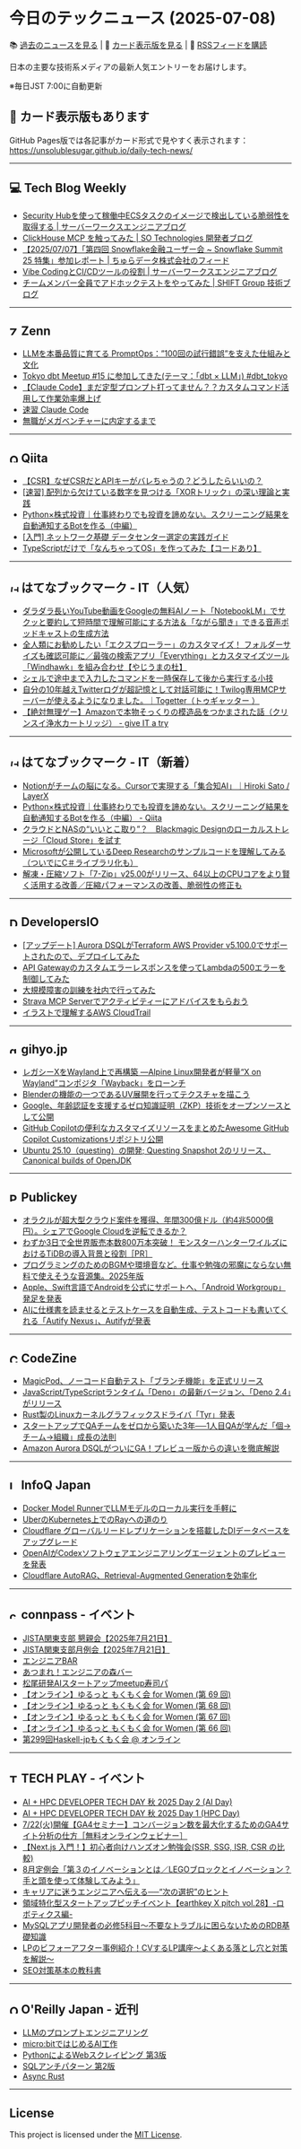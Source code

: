 # 今日のテックニュース (2025-07-08)

📚 [過去のニュースを見る](../../index.md) | 🎨 [カード表示版を見る](https://unsolublesugar.github.io/daily-tech-news/) | 📡 [RSSフィードを購読](https://unsolublesugar.github.io/daily-tech-news/rss.xml)

日本の主要な技術系メディアの最新人気エントリーをお届けします。

※毎日JST 7:00に自動更新

## 🎨 カード表示版もあります

GitHub Pages版では各記事がカード形式で見やすく表示されます：  
https://unsolublesugar.github.io/daily-tech-news/

---
## 💻 Tech Blog Weekly

- [Security Hubを使って稼働中ECSタスクのイメージで検出している脆弱性を取得する | サーバーワークスエンジニアブログ](https://blog.serverworks.co.jp/sechub-ecs-vuln)
- [ClickHouse MCP を触ってみた | SO Technologies 開発者ブログ](https://developer.so-tech.co.jp/entry/2025/07/07/203122)
- [【2025/07/07】「第四回 Snowflake金融ユーザー会 ~ Snowflake Summit 25 特集」参加レポート | ちゅらデータ株式会社のフィード](https://zenn.dev/churadata/articles/02d0772c59adfa)
- [Vibe CodingとCI/CDツールの役割 | サーバーワークスエンジニアブログ](https://blog.serverworks.co.jp/vibe-coding-ci-cd-tools-role)
- [チームメンバー全員でアドホックテストをやってみた | SHIFT Group 技術ブログ](https://note.shiftinc.jp/n/nb5d325389229)


---
## <img src="https://zenn.dev/favicon.ico" width="16" height="16" alt="Zenn"> Zenn

- [LLMを本番品質に育てる PromptOps：”100回の試行錯誤”を支えた仕組みと文化](https://zenn.dev/elyza/articles/3b25b8e44fc280)
- [Tokyo dbt Meetup #15 に参加してきた(テーマ：「dbt × LLM」)  #dbt_tokyo](https://zenn.dev/shinyaa31/articles/6c3ebfebc4831a)
- [【Claude Code】まだ定型プロンプト打ってません？？カスタムコマンド活用して作業効率爆上げ](https://zenn.dev/solvio/articles/cefce25e803b50)
- [速習 Claude Code](https://zenn.dev/mizchi/articles/claude-code-cheatsheet)
- [無職がメガベンチャーに内定するまで](https://zenn.dev/shinonome81/articles/3e3f975e88f8cb)


---
## <img src="https://cdn.qiita.com/assets/favicons/public/production-c620d3e403342b1022967ba5e3db1aaa.ico" width="16" height="16" alt="Qiita"> Qiita

- [【CSR】なぜCSRだとAPIキーがバレちゃうの？どうしたらいいの？](https://qiita.com/asa129/items/6f1e71db852fd90ab912?utm_campaign=popular_items&utm_medium=feed&utm_source=popular_items)
- [[速習] 配列から欠けている数字を見つける「XORトリック」の深い理論と実践](https://qiita.com/ShigemoriMasato/items/ba1b6d9149e16867c0cf?utm_campaign=popular_items&utm_medium=feed&utm_source=popular_items)
- [Python×株式投資｜仕事終わりでも投資を諦めない。スクリーニング結果を自動通知するBotを作る（中編）](https://qiita.com/rS_alonewolf/items/97f6364486657c71e7f3?utm_campaign=popular_items&utm_medium=feed&utm_source=popular_items)
- [[入門] ネットワーク基礎 データセンター選定の実践ガイド](https://qiita.com/ShigemoriMasato/items/a3ef3d5b2549540e5f1b?utm_campaign=popular_items&utm_medium=feed&utm_source=popular_items)
- [TypeScriptだけで「なんちゃってOS」を作ってみた【コードあり】](https://qiita.com/rtkjm22/items/f53473c73dd0c937c9b7?utm_campaign=popular_items&utm_medium=feed&utm_source=popular_items)


---
## <img src="https://b.hatena.ne.jp/favicon.ico" width="16" height="16" alt="はてなブックマーク - IT（人気）"> はてなブックマーク - IT（人気）

- [ダラダラ長いYouTube動画をGoogleの無料AIノート「NotebookLM」でサクッと要約して短時間で理解可能にする方法＆「ながら聞き」できる音声ポッドキャストの生成方法](https://gigazine.net/news/20250707-youtube-google-notebooklm/)
- [全人類にお勧めしたい「エクスプローラー」のカスタマイズ！ フォルダーサイズも確認可能に／最強の検索アプリ「Everything」とカスタマイズツール「Windhawk」を組み合わせ【やじうまの杜】](https://forest.watch.impress.co.jp/docs/serial/yajiuma/2028180.html)
- [シェルで途中まで入力したコマンドを一時保存して後から実行する小技](https://zenn.dev/satoru_takeuchi/articles/dd0e68740282d6)
- [自分の10年越えTwitterログが超記憶として対話可能に！Twilog専用MCPサーバーが使えるようになりました。｜Togetter（トゥギャッター ）](https://note.com/togetter/n/n084819ff6502)
- [【絶対無理ゲー】Amazonで本物そっくりの模造品をつかまされた話（クリンスイ浄水カートリッジ） - give IT a try](https://blog.jnito.com/entry/2025/07/07/075133)


---
## <img src="https://b.hatena.ne.jp/favicon.ico" width="16" height="16" alt="はてなブックマーク - IT（新着）"> はてなブックマーク - IT（新着）

- [Notionがチームの脳になる。Cursorで実現する「集合知AI」｜Hiroki Sato / LayerX](https://note.com/rocky3333sh/n/n951eeaf094bc)
- [Python×株式投資｜仕事終わりでも投資を諦めない。スクリーニング結果を自動通知するBotを作る（中編） - Qiita](https://qiita.com/rS_alonewolf/items/97f6364486657c71e7f3)
- [クラウドとNASの“いいとこ取り”？　Blackmagic Designのローカルストレージ「Cloud Store」を試す](https://www.itmedia.co.jp/news/articles/2507/07/news090.html)
- [Microsoftが公開しているDeep Researchのサンプルコードを理解してみる（ついでにC＃ライブラリ化も）](https://zenn.dev/microsoft/articles/ms-oss-deepresearch)
- [解凍・圧縮ソフト「7-Zip」v25.00がリリース、64以上のCPUコアをより賢く活用する改善／圧縮パフォーマンスの改善、脆弱性の修正も](https://forest.watch.impress.co.jp/docs/news/2028846.html)


---
## <img src="https://dev.classmethod.jp/favicon.ico" width="16" height="16" alt="DevelopersIO"> DevelopersIO

- [[アップデート] Aurora DSQLがTerraform AWS Provider v5.100.0でサポートされたので、デプロイしてみた](https://dev.classmethod.jp/articles/aurora-dsql-terraform-aws-provider-support/)
- [API Gatewayのカスタムエラーレスポンスを使ってLambdaの500エラーを制御してみた](https://dev.classmethod.jp/articles/shoma-controlling-lambda-500-errors-with-api-gateway-custom-error-responses/)
- [大規模障害の訓練を社内で行ってみた](https://dev.classmethod.jp/articles/major-incident-training-2025/)
- [Strava MCP Serverでアクティビティーにアドバイスをもらおう](https://dev.classmethod.jp/articles/strava-mcp-server/)
- [イラストで理解するAWS CloudTrail](https://dev.classmethod.jp/articles/amazon-cloudtrail-illustration/)


---
## <img src="https://gihyo.jp/favicon.ico" width="16" height="16" alt="gihyo.jp"> gihyo.jp

- [レガシーXをWayland上で再構築 ―Alpine Linux開発者が軽量“X on Wayland”コンポジタ「Wayback」をローンチ](https://gihyo.jp/article/2025/07/daily-linux-250707?utm_source=feed)
- [Blenderの機能の一つであるUV展開を行ってテクスチャを描こう](https://gihyo.jp/article/2025/07/blender-basics-56?utm_source=feed)
- [Google、年齢認証を支援するゼロ知識証明（ZKP）技術をオープンソースとして公開](https://gihyo.jp/article/2025/07/google-zkp?utm_source=feed)
- [GitHub Copilotの便利なカスタマイズリソースをまとめたAwesome GitHub Copilot Customizationsリポジトリ公開](https://gihyo.jp/article/2025/07/github-copilot-customize?utm_source=feed)
- [Ubuntu 25.10（questing）の開発; Questing Snapshot 2のリリース、Canonical builds of OpenJDK](https://gihyo.jp/admin/clip/01/ubuntu-topics/202507/04?utm_source=feed)


---
## <img src="https://www.publickey1.jp/favicon.ico" width="16" height="16" alt="Publickey"> Publickey

- [オラクルが超大型クラウド案件を獲得、年間300億ドル（約4兆5000億円）。シェアでGoogle Cloudを逆転できるか？](https://www.publickey1.jp/blog/25/30045000google_cloud.html)
- [わずか3日で全世界販売本数800万本突破！ モンスターハンターワイルズにおけるTiDBの導入背景と役割［PR］](https://www.publickey1.jp/blog/25/3800_tidbpr.html)
- [プログラミングのためのBGMや環境音など。仕事や勉強の邪魔にならない無料で使えそうな音源集。2025年版](https://www.publickey1.jp/blog/25/bgm2025.html)
- [Apple、Swift言語でAndroidを公式にサポートへ、「Android Workgroup」発足を発表](https://www.publickey1.jp/blog/25/appleswiftandroidandroid_workgroup.html)
- [AIに仕様書を読ませるとテストケースを自動生成、テストコードも書いてくれる「Autify Nexus」、Autifyが発表](https://www.publickey1.jp/blog/25/aiautify_nexusautify.html)


---
## <img src="https://codezine.jp/favicon.ico" width="16" height="16" alt="CodeZine"> CodeZine

- [MagicPod、ノーコード自動テスト「ブランチ機能」を正式リリース](http://codezine.jp/article/detail/21854)
- [JavaScript/TypeScriptランタイム「Deno」の最新バージョン、「Deno 2.4」がリリース](http://codezine.jp/article/detail/21844)
- [Rust製のLinuxカーネルグラフィックスドライバ「Tyr」発表](http://codezine.jp/article/detail/21846)
- [スタートアップでQAチームをゼロから築いた3年──1人目QAが学んだ「個→チーム→組織」成長の法則](http://codezine.jp/article/detail/21338)
- [Amazon Aurora DSQLがついにGA！プレビュー版からの違いを徹底解説](http://codezine.jp/article/detail/21813)


---
## <img src="https://www.infoq.com/favicon.ico" width="16" height="16" alt="InfoQ Japan"> InfoQ Japan

- [Docker Model RunnerでLLMモデルのローカル実行を手軽に](https://www.infoq.com/jp/news/2025/07/docker-model-runner/?utm_campaign=infoq_content&utm_source=infoq&utm_medium=feed&utm_term=global)
- [UberのKubernetes上でのRayへの道のり](https://www.infoq.com/jp/news/2025/07/uber-journey-ray-kubernetes/?utm_campaign=infoq_content&utm_source=infoq&utm_medium=feed&utm_term=global)
- [Cloudflare グローバルリードレプリケーションを搭載したDIデータベースをアップグレード](https://www.infoq.com/jp/news/2025/07/cloudflare-d1-global-replication/?utm_campaign=infoq_content&utm_source=infoq&utm_medium=feed&utm_term=global)
- [OpenAIがCodexソフトウェアエンジニアリングエージェントのプレビューを発表](https://www.infoq.com/jp/news/2025/07/openai-codex/?utm_campaign=infoq_content&utm_source=infoq&utm_medium=feed&utm_term=global)
- [Cloudflare AutoRAG、Retrieval-Augmented Generationを効率化](https://www.infoq.com/jp/news/2025/06/cloudflare-autorag-rag-llm/?utm_campaign=infoq_content&utm_source=infoq&utm_medium=feed&utm_term=global)


---
## <img src="https://connpass.com/favicon.ico" width="16" height="16" alt="connpass - イベント"> connpass - イベント

- [JISTA関東支部 懇親会【2025年7月21日】](https://jista-kanto.connpass.com/event/361732/?utm_campaign=recent_events&utm_source=feed&utm_medium=atom)
- [JISTA関東支部月例会【2025年7月21日】](https://jista-kanto.connpass.com/event/361719/?utm_campaign=recent_events&utm_source=feed&utm_medium=atom)
- [エンジニアBAR](https://tech-bar.connpass.com/event/361952/?utm_campaign=recent_events&utm_source=feed&utm_medium=atom)
- [あつまれ！エンジニアの森バー](https://tech-bar.connpass.com/event/361170/?utm_campaign=recent_events&utm_source=feed&utm_medium=atom)
- [松尾研発AIスタートアップmeetup寿司パ](https://connpass.com/event/361945/?utm_campaign=recent_events&utm_source=feed&utm_medium=atom)
- [【オンライン】ゆるっと もくもく会 for Women (第 69 回)](https://yurumoku-for-women.connpass.com/event/361944/?utm_campaign=recent_events&utm_source=feed&utm_medium=atom)
- [【オンライン】ゆるっと もくもく会 for Women (第 68 回)](https://yurumoku-for-women.connpass.com/event/361943/?utm_campaign=recent_events&utm_source=feed&utm_medium=atom)
- [【オンライン】ゆるっと もくもく会 for Women (第 67 回)](https://yurumoku-for-women.connpass.com/event/361942/?utm_campaign=recent_events&utm_source=feed&utm_medium=atom)
- [【オンライン】ゆるっと もくもく会 for Women (第 66 回)](https://yurumoku-for-women.connpass.com/event/361941/?utm_campaign=recent_events&utm_source=feed&utm_medium=atom)
- [第299回Haskell-jpもくもく会 @ オンライン](https://haskell-jp.connpass.com/event/361934/?utm_campaign=recent_events&utm_source=feed&utm_medium=atom)


---
## <img src="https://techplay.jp/favicon.ico" width="16" height="16" alt="TECH PLAY - イベント"> TECH PLAY - イベント

- [AI + HPC DEVELOPER TECH DAY 秋 2025 Day 2 (AI Day)](https://techplay.jp/event/983482)
- [AI + HPC DEVELOPER TECH DAY 秋 2025 Day 1 (HPC Day)](https://techplay.jp/event/983338)
- [7/22(火)開催【GA4セミナー】コンバージョン数を最大化するためのGA4サイト分析の仕方［無料オンラインウェビナー］](https://techplay.jp/event/983468)
- [【Next.js 入門！】初心者向けハンズオン勉強会(SSR, SSG, ISR, CSR の比較)](https://techplay.jp/event/983466)
- [8月定例会「第３のイノベーションとは／LEGOブロックとイノベーション？手と頭を使って体験してみよう」](https://techplay.jp/event/982103)
- [キャリアに迷うエンジニアへ伝える──“次の選択”のヒント](https://techplay.jp/event/983464)
- [領域特化型スタートアップピッチイベント【earthkey X pitch vol.28】-ロボティクス編-](https://techplay.jp/event/983463)
- [MySQLアプリ開発者の必修5科目～不要なトラブルに困らないためのRDB基礎知識](https://techplay.jp/event/983434)
- [LPのビフォーアフター事例紹介！CVするLP講座～よくある落とし穴と対策を解説～](https://techplay.jp/event/983134)
- [SEO対策基本の教科書](https://techplay.jp/event/983133)


---
## <img src="https://www.oreilly.co.jp/favicon.ico" width="16" height="16" alt="O'Reilly Japan - 近刊"> O'Reilly Japan - 近刊

- [LLMのプロンプトエンジニアリング](http://www.oreilly.co.jp/books/9784814401130/?utm_source=feed&utm_mediun=referral&utm_content=new_book)
- [micro:bitではじめるAI工作](http://www.oreilly.co.jp/books/9784814400997/?utm_source=feed&utm_mediun=referral&utm_content=new_book)
- [PythonによるWebスクレイピング 第3版](http://www.oreilly.co.jp/books/9784814401222/?utm_source=feed&utm_mediun=referral&utm_content=new_book)
- [SQLアンチパターン 第2版](http://www.oreilly.co.jp/books/9784814400744/?utm_source=feed&utm_mediun=referral&utm_content=new_book)
- [Async Rust](http://www.oreilly.co.jp/books/9784814401185/?utm_source=feed&utm_mediun=referral&utm_content=new_book)


---
## License

This project is licensed under the [MIT License](LICENSE).
